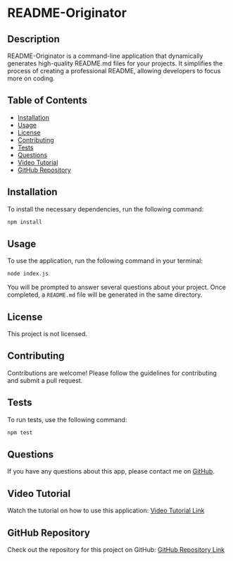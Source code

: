 # README-Originator

## Description
README-Originator is a command-line application that dynamically generates high-quality README.md files for your projects. It simplifies the process of creating a professional README, allowing developers to focus more on coding.

## Table of Contents
- [Installation](#installation)
- [Usage](#usage)
- [License](#license)
- [Contributing](#contributing)
- [Tests](#tests)
- [Questions](#questions)
- [Video Tutorial](#video-tutorial)
- [GitHub Repository](#github-repository)

## Installation
To install the necessary dependencies, run the following command:

```bash
npm install
```

## Usage
To use the application, run the following command in your terminal:

```bash
node index.js
```

You will be prompted to answer several questions about your project. Once completed, a `README.md` file will be generated in the same directory.

## License
This project is not licensed.

## Contributing
Contributions are welcome! Please follow the guidelines for contributing and submit a pull request.

## Tests
To run tests, use the following command:

```bash
npm test
```

## Questions
If you have any questions about this app, please contact me on [GitHub](https://github.com/awb2987).

## Video Tutorial
Watch the tutorial on how to use this application: [Video Tutorial Link](https://link-to-your-video.com)

## GitHub Repository
Check out the repository for this project on GitHub: [GitHub Repository Link](https://github.com/awb2987/README-originator)
